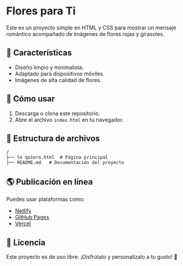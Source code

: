 # Flores para Ti

Este es un proyecto simple en HTML y CSS para mostrar un mensaje romántico acompañado de imágenes de flores rojas y girasoles.

## 📌 Características
- Diseño limpio y minimalista.
- Adaptado para dispositivos móviles.
- Imágenes de alta calidad de flores.

## 🚀 Cómo usar
1. Descarga o clona este repositorio.
2. Abre el archivo `index.html` en tu navegador.

## 📂 Estructura de archivos
```
/
├── te quiero.html  # Página principal
├── README.md   # Documentación del proyecto
```

## 🌎 Publicación en línea
Puedes usar plataformas como:
- [Netlify](https://www.netlify.com/)
- [GitHub Pages](https://pages.github.com/)
- [Vercel](https://vercel.com/)

## 📜 Licencia
Este proyecto es de uso libre. ¡Disfrútalo y personalízalo a tu gusto! 💐

